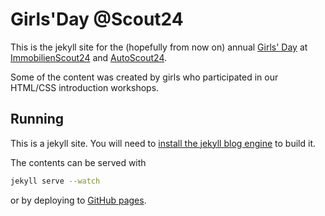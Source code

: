 # Girls'Day @Scout24

This is the jekyll site for the (hopefully from now on) annual [Girls' Day](http://www.girls-day.de/)
at [ImmobilienScout24](https://www.immobilienscout24.de/) and [AutoScout24](https://www.autoscout24.de/).

Some of the content was created by girls who participated in our HTML/CSS introduction workshops.


## Running
This is a jekyll site.
You will need to [install the jekyll blog engine](https://jekyllrb.com/docs/installation/) to build it.

The contents can be served with

```bash
jekyll serve --watch
```

or by deploying to [GitHub pages](https://pages.github.com/).
